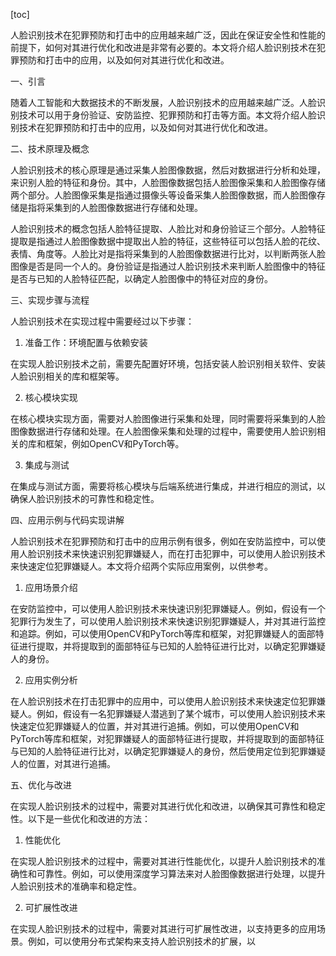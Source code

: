 
[toc]                    
                
                
人脸识别技术在犯罪预防和打击中的应用越来越广泛，因此在保证安全性和性能的前提下，如何对其进行优化和改进是非常有必要的。本文将介绍人脸识别技术在犯罪预防和打击中的应用，以及如何对其进行优化和改进。

一、引言

随着人工智能和大数据技术的不断发展，人脸识别技术的应用越来越广泛。人脸识别技术可以用于身份验证、安防监控、犯罪预防和打击等方面。本文将介绍人脸识别技术在犯罪预防和打击中的应用，以及如何对其进行优化和改进。

二、技术原理及概念

人脸识别技术的核心原理是通过采集人脸图像数据，然后对数据进行分析和处理，来识别人脸的特征和身份。其中，人脸图像数据包括人脸图像采集和人脸图像存储两个部分。人脸图像采集是指通过摄像头等设备采集人脸图像数据，而人脸图像存储是指将采集到的人脸图像数据进行存储和处理。

人脸识别技术的概念包括人脸特征提取、人脸比对和身份验证三个部分。人脸特征提取是指通过人脸图像数据中提取出人脸的特征，这些特征可以包括人脸的花纹、表情、角度等。人脸比对是指将采集到的人脸图像数据进行比对，以判断两张人脸图像是否是同一个人的。身份验证是指通过人脸识别技术来判断人脸图像中的特征是否与已知的人脸特征匹配，以确定人脸图像中的特征对应的身份。

三、实现步骤与流程

人脸识别技术在实现过程中需要经过以下步骤：

1. 准备工作：环境配置与依赖安装

在实现人脸识别技术之前，需要先配置好环境，包括安装人脸识别相关软件、安装人脸识别相关的库和框架等。

2. 核心模块实现

在核心模块实现方面，需要对人脸图像进行采集和处理，同时需要将采集到的人脸图像数据进行存储和处理。在人脸图像采集和处理的过程中，需要使用人脸识别相关的库和框架，例如OpenCV和PyTorch等。

3. 集成与测试

在集成与测试方面，需要将核心模块与后端系统进行集成，并进行相应的测试，以确保人脸识别技术的可靠性和稳定性。

四、应用示例与代码实现讲解

人脸识别技术在犯罪预防和打击中的应用示例有很多，例如在安防监控中，可以使用人脸识别技术来快速识别犯罪嫌疑人，而在打击犯罪中，可以使用人脸识别技术来快速定位犯罪嫌疑人。本文将介绍两个实际应用案例，以供参考。

1. 应用场景介绍

在安防监控中，可以使用人脸识别技术来快速识别犯罪嫌疑人。例如，假设有一个犯罪行为发生了，可以使用人脸识别技术来快速识别犯罪嫌疑人，并对其进行监控和追踪。例如，可以使用OpenCV和PyTorch等库和框架，对犯罪嫌疑人的面部特征进行提取，并将提取到的面部特征与已知的人脸特征进行比对，以确定犯罪嫌疑人的身份。

2. 应用实例分析

在人脸识别技术在打击犯罪中的应用中，可以使用人脸识别技术来快速定位犯罪嫌疑人。例如，假设有一名犯罪嫌疑人潜逃到了某个城市，可以使用人脸识别技术来快速定位犯罪嫌疑人的位置，并对其进行追捕。例如，可以使用OpenCV和PyTorch等库和框架，对犯罪嫌疑人的面部特征进行提取，并将提取到的面部特征与已知的人脸特征进行比对，以确定犯罪嫌疑人的身份，然后使用定位到犯罪嫌疑人的位置，对其进行追捕。

五、优化与改进

在实现人脸识别技术的过程中，需要对其进行优化和改进，以确保其可靠性和稳定性。以下是一些优化和改进的方法：

1. 性能优化

在实现人脸识别技术的过程中，需要对其进行性能优化，以提升人脸识别技术的准确性和可靠性。例如，可以使用深度学习算法来对人脸图像数据进行处理，以提升人脸识别技术的准确率和稳定性。

2. 可扩展性改进

在实现人脸识别技术的过程中，需要对其进行可扩展性改进，以支持更多的应用场景。例如，可以使用分布式架构来支持人脸识别技术的扩展，以

